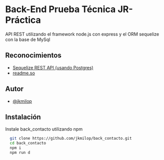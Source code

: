 # Back-End Prueba Técnica JR- Práctica

API REST utilizando el framework  node.js  con express y el ORM sequelize con la base de MySql


## Reconocimientos

 - [Sequelize REST API (usando Postgres)](https://github.com/FaztWeb/nodejs-sequelize-restapi-postgres)
 - [readme.so](https://readme.so/editor)
 
## Autor

- [@jkmilop](https://www.github.com/jkmilop)


## Instalación


Instale back_contacto utilizando npm

```bash
  git clone https://github.com/jkmilop/back_contacto.git
  cd back_contacto
  npm i
  npm run d
```